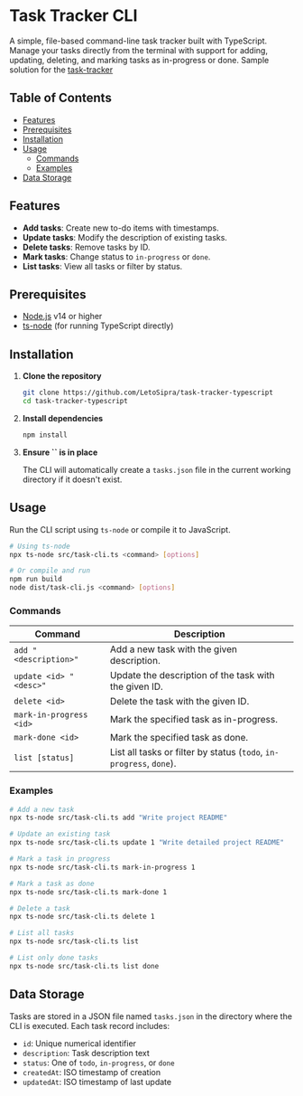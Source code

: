 # Task Tracker CLI

A simple, file-based command-line task tracker built with TypeScript. Manage your tasks directly from the terminal with support for adding, updating, deleting, and marking tasks as in-progress or done. 
Sample solution for the [task-tracker](https://roadmap.sh/projects/task-tracker)
## Table of Contents

- [Features](#features)
- [Prerequisites](#prerequisites)
- [Installation](#installation)
- [Usage](#usage)
  - [Commands](#commands)
  - [Examples](#examples)
- [Data Storage](#data-storage)

## Features

- **Add tasks**: Create new to-do items with timestamps.
- **Update tasks**: Modify the description of existing tasks.
- **Delete tasks**: Remove tasks by ID.
- **Mark tasks**: Change status to `in-progress` or `done`.
- **List tasks**: View all tasks or filter by status.

## Prerequisites

- [Node.js](https://nodejs.org/) v14 or higher
- [ts-node](https://github.com/TypeStrong/ts-node) (for running TypeScript directly)

## Installation

1. **Clone the repository**

   ```bash
   git clone https://github.com/LetoSipra/task-tracker-typescript
   cd task-tracker-typescript
   ```

2. **Install dependencies**

   ```bash
   npm install
   ```

3. **Ensure **``** is in place**

   The CLI will automatically create a `tasks.json` file in the current working directory if it doesn't exist.

## Usage

Run the CLI script using `ts-node` or compile it to JavaScript.

```bash
# Using ts-node
npx ts-node src/task-cli.ts <command> [options]

# Or compile and run
npm run build
node dist/task-cli.js <command> [options]
```

### Commands

| Command                 | Description                                                         |
| ----------------------- | ------------------------------------------------------------------- |
| `add "<description>"`   | Add a new task with the given description.                          |
| `update <id> "<desc>"`  | Update the description of the task with the given ID.               |
| `delete <id>`           | Delete the task with the given ID.                                  |
| `mark-in-progress <id>` | Mark the specified task as in-progress.                             |
| `mark-done <id>`        | Mark the specified task as done.                                    |
| `list [status]`         | List all tasks or filter by status (`todo`, `in-progress`, `done`). |

### Examples

```bash
# Add a new task
npx ts-node src/task-cli.ts add "Write project README"

# Update an existing task
npx ts-node src/task-cli.ts update 1 "Write detailed project README"

# Mark a task in progress
npx ts-node src/task-cli.ts mark-in-progress 1

# Mark a task as done
npx ts-node src/task-cli.ts mark-done 1

# Delete a task
npx ts-node src/task-cli.ts delete 1

# List all tasks
npx ts-node src/task-cli.ts list

# List only done tasks
npx ts-node src/task-cli.ts list done
```

## Data Storage

Tasks are stored in a JSON file named `tasks.json` in the directory where the CLI is executed. Each task record includes:

- `id`: Unique numerical identifier
- `description`: Task description text
- `status`: One of `todo`, `in-progress`, or `done`
- `createdAt`: ISO timestamp of creation
- `updatedAt`: ISO timestamp of last update
